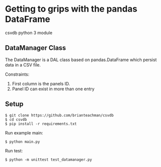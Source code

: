 # Getting to grips with the pandas DataFrame

csvdb python 3 module

## DataManager Class

The DataManager is a DAL class based on pandas.DataFrame which persist data in a CSV file.

Constraints:

  1. First column is the panels ID.
  2. Panel ID can exist in more than one entry
  
## Setup

    $ git clone https://github.com/brianteachman/csvdb
    $ cd csvdb
    $ pip install -r requirements.txt

Run example main:

    $ python main.py
 
Run test:
 
    $ python -m unittest test_datamanager.py
